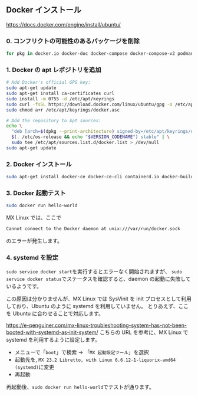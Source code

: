 ## Docker インストール

https://docs.docker.com/engine/install/ubuntu/

### 0. コンフリクトの可能性のあるパッケージを削除

```sh
for pkg in docker.io docker-doc docker-compose docker-compose-v2 podman-docker containerd runc; do sudo apt-get remove $pkg; done
```

### 1. Docker の apt レポジトリを追加

```sh
# Add Docker's official GPG key:
sudo apt-get update
sudo apt-get install ca-certificates curl
sudo install -m 0755 -d /etc/apt/keyrings
sudo curl -fsSL https://download.docker.com/linux/ubuntu/gpg -o /etc/apt/keyrings/docker.asc
sudo chmod a+r /etc/apt/keyrings/docker.asc

# Add the repository to Apt sources:
echo \
  "deb [arch=$(dpkg --print-architecture) signed-by=/etc/apt/keyrings/docker.asc] https://download.docker.com/linux/ubuntu \
  $(. /etc/os-release && echo "$VERSION_CODENAME") stable" | \
  sudo tee /etc/apt/sources.list.d/docker.list > /dev/null
sudo apt-get update
```

### 2. Docker インストール

```sh
sudo apt-get install docker-ce docker-ce-cli containerd.io docker-buildx-plugin docker-compose-plugin
```

### 3. Docker 起動テスト

```sh
sudo docker run hello-world
```

MX Linux では、ここで

```sh
Cannot connect to the Docker daemon at unix:///var/run/docker.sock
```

のエラーが発生します。

### 4. systemd を設定

`sudo service docker start`を実行するとエラーなく開始されますが、
`sudo service docker status`でステータスを確認すると、daemon の起動に失敗しているようです。

この原因は分かりませんが、MX Linux では SysVinit を init プロセスとして利用しており、Ubuntu のように systemd を利用していません。
とりあえず、ここを Ubuntu に合わせることで対応します。

https://e-penguiner.com/mx-linux-troubleshooting-system-has-not-been-booted-with-systemd-as-init-system/
こちらの URL を参考に、MX Linux で systemd を利用するように設定します。

- メニューで「`boot`」で検索 -> 「`MX 起動設定ツール`」を選択
- 起動先を, `MX 23.2 Libretto, with Linux 6.6.12-1-liquorix-amd64 (systemd)`に変更
- 再起動

再起動後、`sudo docker run hello-world`でテストが通ります。